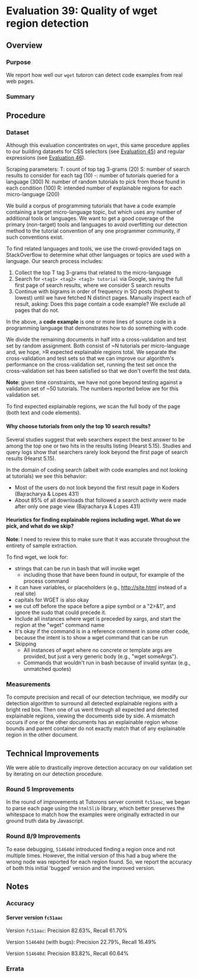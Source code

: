 # Evaluation 39: Quality of wget region detection

## Overview

### Purpose

We report how well our `wget` tutoron can detect code examples from real web pages.

### Summary


## Procedure

### Dataset

Although this evaluation concentrates on `wget`, this same procedure applies to our building datasets for CSS selectors (see [Evaluation 45](../eval/eval45)) and regular expressions (see [Evaluation 46](../eval/eval46)).

Scraping parameters:
T: count of top tag 3-grams (20)
S: number of search results to consider for each tag (10)
-: number of tutorials queried for a language (300)
N: number of random tutorials to pick from those found in each condition (100)
R: intended number of explainable regions for each micro-language (200)

We build a corpus of programming tutorials that have a code example containing a target micro-language topic, but which uses any number of additional tools or languages.  We want to get a good coverage of the primary (non-target) tools and languages to avoid overfitting our detection method to the tutorial convention of any one programmer community, if such conventions exist.

To find related languages and tools, we use the crowd-provided tags on StackOverflow to determine what other languages or topics are used with a language.  Our search process includes:

1. Collect the top T tag 3-grams that related to the micro-language
2. Search for `<tag1> <tag2> <tag3> tutorial` via Google, saving the full first page of search results, where we consider S search results
3. Continue with bigrams in order of frequency in SO posts (highest to lowest) until we have fetched N distinct pages.  Manually inspect each of result, asking: Does this page contain a code example?  We exclude all pages that do not.

In the above, a **code example** is one or more lines of source code in a programming language that demonstrates how to do something with code

We divide the remaining documents in half into a cross-validation and test set by random assignment.  Both consist of ~N tutorials per micro-language and, we hope, >R expected explainable regions total.  We separate the cross-validation and test sets so that we can improve our algorithm's performance on the cross-validation set, running the test set once the cross-validation set has been satisfied so that we don't overfit the test data.

**Note**: given time constraints, we have not gone beyond testing against a validation set of ~50 tutorials.  The numbers reported below are for this validation set.

To find expected explainable regions, we scan the full body of the page (both text and code elements). 

#### Why choose tutorials from only the top 10 search results?

Several studies suggest that web searchers expect the best answer to be among the top one or two hits in the results listing (Hearst 5.15).  Studies and query logs show that searchers rarely look beyond the first page of search results (Hearst 5.15).

In the domain of coding search (albeit with code examples and not looking at tutorials) we see this behavior:
  * Most of the users do not look beyond the first result page in Koders (Bajracharya & Lopes 431)
  * About 85% of all downloads that followed a search activity were made after only one page view (Bajracharya & Lopes 431)

#### Heuristics for finding explainable regions including wget.  What do we pick, and what do we skip?

**Note**: I need to review this to make sure that it was accurate throughout the entirety of sample extraction.

To find wget, we look for:
* strings that can be run in bash that will invoke wget
  * including those that have been found in output, for example of the process command
* it can have variables, or placeholders (e.g., <http://site.html> instead of a real site)
* capitals for WGET is also okay
* we cut off before the space before a pipe symbol or a "2>&1", and ignore the sudo that could precede it. 
* Include all instances where wget is preceded by xargs, and start the region at the "wget" command name
* It's okay if the command is in a reference comment in some other code, because the intent is to show a wget command that can be run
* Skipping
  * All instances of wget where no concrete or template args are provided, but just a very generic body (e.g., "wget someArgs").
  * Commands that wouldn't run in bash because of invalid syntax (e.g., unmatched quotes)

### Measurements

To compute precision and recall of our detection technique, we modify our detection algorithm to surround all detected explainable regions with a bright red box.  Then one of us went through all expected and detected explainable regions, viewing the documents side by side.  A mismatch occurs if one or the other documents has an explainable region whose bounds and parent container do not exactly match that of any explainable region in the other document.

## Technical Improvements

We were able to drastically improve detection accuracy on our validation set by iterating on our detection procedure.

### Round 5 Improvements

In the round of improvements at Tutorons server commit `fc51aac`, we began to parse each page using the `html5lib` library, which better preserves the whitespace to match how the examples were originally extracted in our ground truth data by Javascript.

### Round 8/9 Improvements

To ease debugging, `514640d` introduced finding a region once and not multiple times.  However, the initial version of this had a bug where the wrong node was reported for each region found.  So, we report the accuracy of both this initial 'bugged' version and the improved version.

## Notes

### Accuracy

#### Server version `fc51aac`

Version `fc51aac`: Precision 82.63%, Recall 61.70%

Version `514640d` (with bugs): Precision 22.79%, Recall 16.49%

Version `514640d`: Precision 83.82%, Recall 60.64%

### Errata

